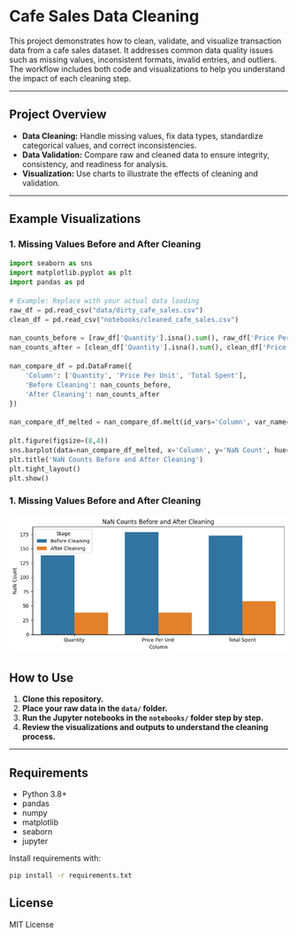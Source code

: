 # Cafe Sales Data Cleaning

This project demonstrates how to clean, validate, and visualize transaction data from a cafe sales dataset. It addresses common data quality issues such as missing values, inconsistent formats, invalid entries, and outliers. The workflow includes both code and visualizations to help you understand the impact of each cleaning step.

---

## Project Overview

- **Data Cleaning:** Handle missing values, fix data types, standardize categorical values, and correct inconsistencies.
- **Data Validation:** Compare raw and cleaned data to ensure integrity, consistency, and readiness for analysis.
- **Visualization:** Use charts to illustrate the effects of cleaning and validation.

---

## Example Visualizations

### 1. Missing Values Before and After Cleaning

```python
import seaborn as sns
import matplotlib.pyplot as plt
import pandas as pd

# Example: Replace with your actual data loading
raw_df = pd.read_csv("data/dirty_cafe_sales.csv")
clean_df = pd.read_csv("notebooks/cleaned_cafe_sales.csv")

nan_counts_before = [raw_df['Quantity'].isna().sum(), raw_df['Price Per Unit'].isna().sum(), raw_df['Total Spent'].isna().sum()]
nan_counts_after = [clean_df['Quantity'].isna().sum(), clean_df['Price Per Unit'].isna().sum(), clean_df['Total Spent'].isna().sum()]

nan_compare_df = pd.DataFrame({
    'Column': ['Quantity', 'Price Per Unit', 'Total Spent'],
    'Before Cleaning': nan_counts_before,
    'After Cleaning': nan_counts_after
})

nan_compare_df_melted = nan_compare_df.melt(id_vars='Column', var_name='Stage', value_name='NaN Count')

plt.figure(figsize=(8,4))
sns.barplot(data=nan_compare_df_melted, x='Column', y='NaN Count', hue='Stage')
plt.title('NaN Counts Before and After Cleaning')
plt.tight_layout()
plt.show()
```

### 1. Missing Values Before and After Cleaning

![NaN Counts Before and After Cleaning](notebooks/nan_counts.png)


## How to Use

1. **Clone this repository.**
2. **Place your raw data in the `data/` folder.**
3. **Run the Jupyter notebooks in the `notebooks/` folder step by step.**
4. **Review the visualizations and outputs to understand the cleaning process.**

---

## Requirements

- Python 3.8+
- pandas
- numpy
- matplotlib
- seaborn
- jupyter

Install requirements with:

```bash
pip install -r requirements.txt
```

## License
MIT License

